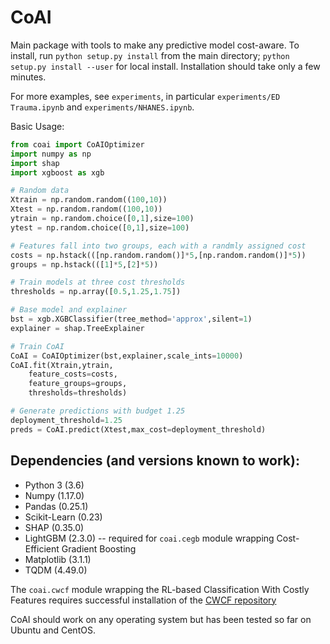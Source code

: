 # CoAI

Main package with tools to make any predictive model cost-aware.
To install, run `python setup.py install` from the main directory; `python setup.py install --user` for local install. Installation should take only a few minutes.

For more examples, see `experiments`, in particular `experiments/ED Trauma.ipynb` and `experiments/NHANES.ipynb`.

Basic Usage:
```python
from coai import CoAIOptimizer
import numpy as np
import shap
import xgboost as xgb

# Random data
Xtrain = np.random.random((100,10))
Xtest = np.random.random((100,10))
ytrain = np.random.choice([0,1],size=100)
ytest = np.random.choice([0,1],size=100)

# Features fall into two groups, each with a randmly assigned cost
costs = np.hstack(([np.random.random()]*5,[np.random.random()]*5))
groups = np.hstack(([1]*5,[2]*5))

# Train models at three cost thresholds
thresholds = np.array([0.5,1.25,1.75])

# Base model and explainer
bst = xgb.XGBClassifier(tree_method='approx',silent=1)
explainer = shap.TreeExplainer

# Train CoAI
CoAI = CoAIOptimizer(bst,explainer,scale_ints=10000)
CoAI.fit(Xtrain,ytrain,
    feature_costs=costs,
    feature_groups=groups,
    thresholds=thresholds)

# Generate predictions with budget 1.25
deployment_threshold=1.25
preds = CoAI.predict(Xtest,max_cost=deployment_threshold)
```

## Dependencies (and versions known to work):
* Python 3 (3.6)
* Numpy (1.17.0)
* Pandas (0.25.1)
* Scikit-Learn (0.23)
* SHAP (0.35.0)
* LightGBM (2.3.0) -- required for `coai.cegb` module wrapping Cost-Efficient Gradient Boosting
* Matplotlib (3.1.1)
* TQDM (4.49.0)

The `coai.cwcf` module wrapping the RL-based Classification With Costly Features requires successful installation of the [CWCF repository](https://github.com/jaromiru/cwcf)

CoAI should work on any operating system but has been tested so far on Ubuntu and CentOS.
